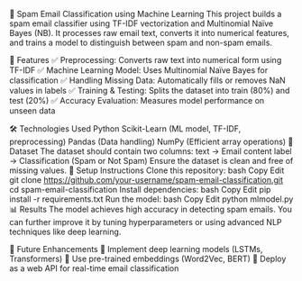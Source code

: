 📧 Spam Email Classification using Machine Learning
This project builds a spam email classifier using TF-IDF vectorization and Multinomial Naïve Bayes (NB). It processes raw email text, converts it into numerical features, and trains a model to distinguish between spam and non-spam emails.

🚀 Features
✅ Preprocessing: Converts raw text into numerical form using TF-IDF
✅ Machine Learning Model: Uses Multinomial Naïve Bayes for classification
✅ Handling Missing Data: Automatically fills or removes NaN values in labels
✅ Training & Testing: Splits the dataset into train (80%) and test (20%)
✅ Accuracy Evaluation: Measures model performance on unseen data

🛠️ Technologies Used
Python
Scikit-Learn (ML model, TF-IDF, preprocessing)
Pandas (Data handling)
NumPy (Efficient array operations)
📂 Dataset
The dataset should contain two columns:
text → Email content
label → Classification (Spam or Not Spam)
Ensure the dataset is clean and free of missing values.
🔧 Setup Instructions
Clone this repository:
bash
Copy
Edit
git clone https://github.com/your-username/spam-email-classification.git
cd spam-email-classification
Install dependencies:
bash
Copy
Edit
pip install -r requirements.txt
Run the model:
bash
Copy
Edit
python mlmodel.py
📊 Results
The model achieves high accuracy in detecting spam emails. You can further improve it by tuning hyperparameters or using advanced NLP techniques like deep learning.

🔗 Future Enhancements
🔹 Implement deep learning models (LSTMs, Transformers)
🔹 Use pre-trained embeddings (Word2Vec, BERT)
🔹 Deploy as a web API for real-time email classification
